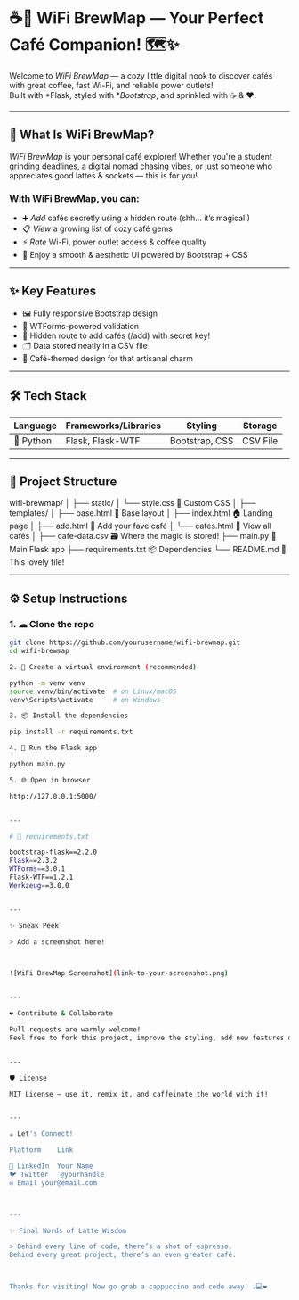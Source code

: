 # ☕📶 WiFi BrewMap — Your Perfect Café Companion! 🗺✨

Welcome to *WiFi BrewMap* — a cozy little digital nook to discover cafés with great coffee, fast Wi-Fi, and reliable power outlets!  
Built with *Flask, styled with **Bootstrap*, and sprinkled with ☕ & ❤.

---

## 🎯 What Is WiFi BrewMap?

*WiFi BrewMap* is your personal café explorer! Whether you're a student grinding deadlines, a digital nomad chasing vibes, or just someone who appreciates good lattes & sockets — this is for you!

### With WiFi BrewMap, you can:
- ➕ *Add* cafés secretly using a hidden route (shh… it’s magical!)
- 📋 *View* a growing list of cozy café gems
- ⚡ *Rate* Wi-Fi, power outlet access & coffee quality
- 🎨 Enjoy a smooth & aesthetic UI powered by Bootstrap + CSS

---

## ✨ Key Features

- 🖼 Fully responsive Bootstrap design
- 🧾 WTForms-powered validation
- 🔐 Hidden route to add cafés (/add) with secret key!
- 🗂 Data stored neatly in a CSV file
- 🥐 Café-themed design for that artisanal charm

---

## 🛠 Tech Stack

| Language | Frameworks/Libraries | Styling | Storage |
|----------|----------------------|---------|---------|
| 🐍 Python | Flask, Flask-WTF | Bootstrap, CSS | CSV File |

---

## 📂 Project Structure

wifi-brewmap/ │ ├── static/ │   └── style.css         🎨 Custom CSS │ ├── templates/ │   ├── base.html         🧩 Base layout │   ├── index.html        🏠 Landing page │   ├── add.html          🧃 Add your fave café │   └── cafes.html        📑 View all cafés │ ├── cafe-data.csv         🗃 Where the magic is stored! ├── main.py               🧠 Main Flask app ├── requirements.txt      📦 Dependencies └── README.md             📖 This lovely file!

---

## ⚙ Setup Instructions

### 1. ☁ Clone the repo

```bash
git clone https://github.com/yourusername/wifi-brewmap.git
cd wifi-brewmap

2. 🧪 Create a virtual environment (recommended)

python -m venv venv
source venv/bin/activate  # on Linux/macOS
venv\Scripts\activate     # on Windows

3. 📦 Install the dependencies

pip install -r requirements.txt

4. 🚀 Run the Flask app

python main.py

5. 🌐 Open in browser

http://127.0.0.1:5000/


---

# 📝 requirements.txt

bootstrap-flask==2.2.0
Flask==2.3.2
WTForms==3.0.1
Flask-WTF==1.2.1
Werkzeug==3.0.0


---

✨ Sneak Peek

> Add a screenshot here!



![WiFi BrewMap Screenshot](link-to-your-screenshot.png)


---

❤ Contribute & Collaborate

Pull requests are warmly welcome!
Feel free to fork this project, improve the styling, add new features or expand it into a full-blown geo-mapped café explorer!


---

🛡 License

MIT License — use it, remix it, and caffeinate the world with it!


---

☕ Let's Connect!

Platform	Link

💼 LinkedIn	Your Name
🐦 Twitter	@yourhandle
✉ Email	your@email.com



---

✨ Final Words of Latte Wisdom

> Behind every line of code, there’s a shot of espresso.
Behind every great project, there’s an even greater café.



Thanks for visiting! Now go grab a cappuccino and code away! ☕💻❤
